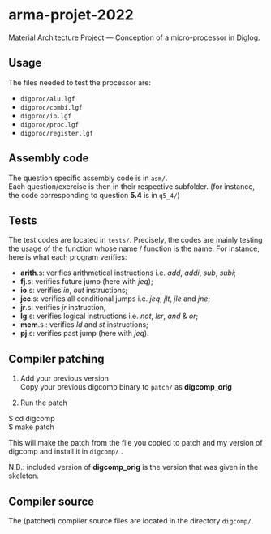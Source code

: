 # arma-projet-2022
Material Architecture Project — Conception of a micro-processor in Diglog.

## Usage
The files needed to test the processor are:
- `digproc/alu.lgf`
- `digproc/combi.lgf`
- `digproc/io.lgf`
- `digproc/proc.lgf`
- `digproc/register.lgf`

## Assembly code
The question specific assembly code is in `asm/`. <br/>
Each question/exercise is then in their respective subfolder.
(for instance, the code corresponding to question **5.4** is in `q5_4/`)

## Tests

The test codes are located in `tests/`.
Precisely, the codes are mainly testing the usage of the function whose name / function is the name.
For instance, here is what each program verifies:
- **arith**.s: verifies arithmetical instructions i.e. *add*, *addi*, *sub*, *subi*;
- **fj**.s: verifies future jump (here with *jeq*);
- **io**.s: verifies *in*, *out* instructions;
- **jcc**.s: verifies all conditional jumps i.e. *jeq*, *jlt*, *jle* and *jne*;
- **jr**.s: verifies *jr* instruction,
- **lg**.s: verifies logical instructions i.e. *not*, *lsr*, *and* & *or*;
- **mem**.s : verifies *ld* and *st* instructions;
- **pj**.s: verifies past jump (here with *jeq*).

## Compiler patching

1. Add your previous version <br/>
Copy your previous digcomp binary to `patch/` as **digcomp_orig** 

2. Run the patch

$ cd digcomp <br/>
$ make patch

This will make the patch from the file you copied to patch and my version of digcomp and install it in `digcomp/` .

N.B.: included version of **digcomp_orig** is the version that was given in the skeleton.

## Compiler source

The (patched) compiler source files are located in the directory `digcomp/`.